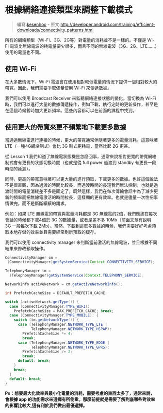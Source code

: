 # 根據網絡連接類型來調整下載模式

> 編寫:[kesenhoo](https://github.com/kesenhoo) - 原文:<http://developer.android.com/training/efficient-downloads/connectivity_patterns.html>

所有的網絡類型（Wi-Fi、3G、2G等）對電量的消耗並不是一樣的。不僅是 Wi-Fi 電波比無線電波的耗電量要少很多，而且不同的無線電波（3G、2G、LTE……）使用的電量也不同。

## 使用 Wi-Fi

在大多數情況下，Wi-Fi 電波會在使用相對較低電量的情況下提供一個相對較大的帶寬。因此，我們需要爭取儘量使用 Wi-Fi 來傳遞數據。

我們可以使用 Broadcast Receiver 來監聽網絡連接狀態的變化。當切換為 Wi-Fi 時，我們可以進行大量的數據傳遞操作，例如下載，執行定時的更新操作，甚至是在這個時候暫時加大更新頻率。這些內容都可以在前面的課程中找到。

<!-- More -->

## 使用更大的帶寬來更不頻繁地下載更多數據

當通過無線電進行連接的時候，更大的帶寬通常伴隨著更多的電量消耗。這意味著 LTE（一種4G網絡制式）會比 3G 制式更耗電，當然比起 2G 更甚。

從 Lesson 1 我們知道了無線電狀態機是怎麼回事，通常來說相對更寬的帶寬網絡制式會有更長的狀態切換時間（也就是從 full power 過渡到 standby 有更長一段時間的延遲）。

同時，更高的帶寬意味著可以更大量的進行預取，下載更多的數據。也許這個說法不是很直觀，因為過渡的時間比較長，而過渡時間的長短我們無法控制，也就是過渡時間的電量消耗差不多是固定了。既然這樣，我們在每次傳輸會話中為了減少更新的頻率而把無線電激活的時間拉長，這樣顯的更有效率。也就是儘量一次性把事情做完，而不是斷斷續續的請求。

例如：如果 LTE 無線電的帶寬與電量消耗都是 3G 無線電的2倍，我們應該在每次會話的時候都下載4倍於 3G 的數據量，或者是差不多 10Mb（前面文章有說明 3G 一般每次下載 2Mb）。當然，下載到這麼多數據的時候，我們需要好好考慮預取本地存儲的效率並且需要經常刷新預取的緩存。

我們可以使用 connectivity manager 來判斷當前激活的無線電波，並且根據不同結果來修改預取操作。

```java
ConnectivityManager cm =
 (ConnectivityManager)getSystemService(Context.CONNECTIVITY_SERVICE);

TelephonyManager tm =
  (TelephonyManager)getSystemService(Context.TELEPHONY_SERVICE);

NetworkInfo activeNetwork = cm.getActiveNetworkInfo();

int PrefetchCacheSize = DEFAULT_PREFETCH_CACHE;

switch (activeNetwork.getType()) {
  case (ConnectivityManager.TYPE_WIFI):
    PrefetchCacheSize = MAX_PREFETCH_CACHE; break;
  case (ConnectivityManager.TYPE_MOBILE): {
    switch (tm.getNetworkType()) {
      case (TelephonyManager.NETWORK_TYPE_LTE |
            TelephonyManager.NETWORK_TYPE_HSPAP):
        PrefetchCacheSize *= 4;
        break;
      case (TelephonyManager.NETWORK_TYPE_EDGE |
            TelephonyManager.NETWORK_TYPE_GPRS):
        PrefetchCacheSize /= 2;
        break;
      default: break;
    }
    break;
  }
  default: break;
}
```

**Ps：想要最大化效率與最小化電量的消耗，需要考慮的東西太多了，通常來說，會根據 app 的功能需求來選擇有所側重，那麼前提就是需要了解到底哪些對效率的影響比較大,這有利於我們做出最優選擇。**
